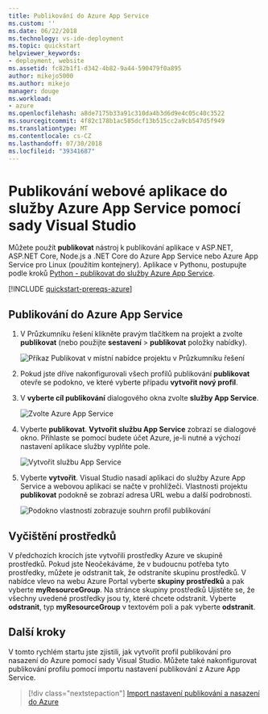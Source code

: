 ```yaml
---
title: Publikování do Azure App Service
ms.custom: ''
ms.date: 06/22/2018
ms.technology: vs-ide-deployment
ms.topic: quickstart
helpviewer_keywords:
- deployment, website
ms.assetid: fc82b1f1-d342-4b82-9a44-590479f0a895
author: mikejo5000
ms.author: mikejo
manager: douge
ms.workload:
- azure
ms.openlocfilehash: a8de7175b33a91c310da4b3d6d9e4c05c40c3522
ms.sourcegitcommit: 4f82c178b1ac585dcf13b515cc2a9cb547d5f949
ms.translationtype: MT
ms.contentlocale: cs-CZ
ms.lasthandoff: 07/30/2018
ms.locfileid: "39341687"
---
```

# <a name="publish-a-web-app-to-azure-app-service-using-visual-studio"></a>Publikování webové aplikace do služby Azure App Service pomocí sady Visual Studio

Můžete použít **publikovat** nástroj k publikování aplikace v ASP.NET, ASP.NET Core, Node.js a .NET Core do Azure App Service nebo Azure App Service pro Linux (použitím kontejnery). Aplikace v Pythonu, postupujte podle kroků [Python - publikovat do služby Azure App Service](../python/publishing-python-web-applications-to-azure-from-visual-studio.md).

[!INCLUDE [quickstart-prereqs-azure](includes/quickstart-prereqs-azure.md)]

## <a name="publish-to-azure-app-service"></a>Publikování do Azure App Service

1. V Průzkumníku řešení klikněte pravým tlačítkem na projekt a zvolte **publikovat** (nebo použijte **sestavení** > **publikovat** položky nabídky).

    ![Příkaz Publikovat v místní nabídce projektu v Průzkumníku řešení](../deployment/media/quickstart-publish.png "tlačítko Publikovat")

1. Pokud jste dříve nakonfigurovali všech profilů publikování **publikovat** otevře se podokno, ve které vyberte případu **vytvořit nový profil**.

1. V **vyberte cíl publikování** dialogového okna zvolte **služby App Service**.

    ![Zvolte Azure App Service](../deployment/media/quickstart-publish-azure.png "zvolte služby Azure App Service")

1. Vyberte **publikovat**. **Vytvořit službu App Service** zobrazí se dialogové okno. Přihlaste se pomocí budete účet Azure, je-li nutné a výchozí nastavení aplikace služby vyplňte pole.

    ![Vytvořit službu App Service](../deployment/media/quickstart-publish-settings-app-service.png "vytvořit službu Azure App Service")

1. Vyberte **vytvořit**. Visual Studio nasadí aplikaci do služby Azure App Service a webovou aplikaci se načte v prohlížeči. Vlastnosti projektu **publikovat** podokně se zobrazí adresa URL webu a další podrobnosti.

    ![Podokno vlastností zobrazuje souhrn profil publikování](../deployment/media/quickstart-publish-app-service-summary.png)

## <a name="clean-up-resources"></a>Vyčištění prostředků

V předchozích krocích jste vytvořili prostředky Azure ve skupině prostředků. Pokud jste Neočekáváme, že v budoucnu potřeba tyto prostředky, můžete je odstranit tak, že odstraníte skupinu prostředků.
V nabídce vlevo na webu Azure Portal vyberte **skupiny prostředků** a pak vyberte **myResourceGroup**.
Na stránce skupiny prostředků Ujistěte se, že všechny uvedené prostředky jsou ty, které chcete odstranit.
Vyberte **odstranit**, typ **myResourceGroup** v textovém poli a pak vyberte **odstranit**.

## <a name="next-steps"></a>Další kroky

V tomto rychlém startu jste zjistili, jak vytvořit profil publikování pro nasazení do Azure pomocí sady Visual Studio. Můžete také nakonfigurovat publikování profilu pomocí importu nastavení publikování z Azure App Service.

> [!div class="nextstepaction"]
> [Import nastavení publikování a nasazení do Azure](tutorial-import-publish-settings-azure.md)
